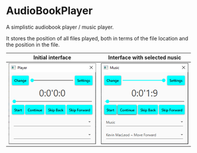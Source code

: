 # AudioBookPlayer
A simplistic audiobook player / music player.

It stores the position of all files played, both in terms of the file location and the position in the file.


Initial interface   |  Interface with selected nusic
:---------------------------:|:-------------------------:
![](Blank.png)  |  ![](Kevin.png)

